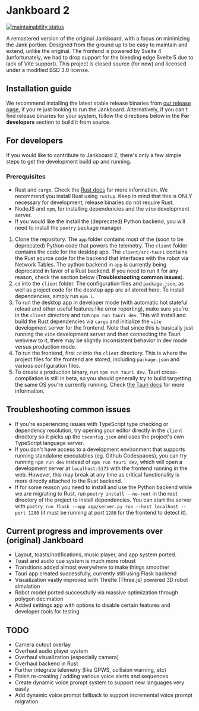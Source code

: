 # Jankboard 2

[![maintainability status](https://api.codeclimate.com/v1/badges/4bedd567dbf60ec87164/maintainability)](https://codeclimate.com/repos/65dfbdc904f9ed00bbf381c8/maintainability)

A remastered version of the original Jankboard, with a focus on minimizing the Jank portion. Designed from the ground up to be easy to maintain and extend, unlike the original.
The frontend is powered by Svelte 4 (unfortunately, we had to drop support for the bleeding edge Svelte 5 due to lack of Vite support).
This project is closed source (for now) and licensed under a modified BSD 3.0 license.

## Installation guide

We recommend installing the latest stable release binaries from [our release page](https://github.com/Team-1280/Jankboard-2/releases/), if you're just looking to run the Jankboard. Alternatively, if you can't find release binaries for your system,
follow the directions below in the **For developers** section to build it from source.

## For developers

If you would like to contribute to Jankboard 2, there's only a few simple steps to get the development build up and running.

### Prerequisites

- Rust and `cargo`. Check the [Rust docs](https://www.rust-lang.org/learn) for more information. We recommend you install Rust using `rustup`. Keep in mind that this is ONLY necessary for development, release binaries do not require Rust.
- NodeJS and `npm`, for installing dependencies and the `vite` development server.
- If you would like the install the (deprecated) Python backend, you will need to install the `poetry` package manager.

1. Clone the repository. The `app` folder contains most of the (soon to be deprecated) Python code that powers the telemetry. The `client` folder contains the code for the desktop app. The `client/src-tauri` contains the Rust source code for the backend that interfaces with the robot via Network Tables. The python backend in `app` is currently being deprecated in favor of a Rust backend. If you need to run it for any reason, check the section below (**Troubleshooting common issues**).
2. `cd` into the `client` folder. The configuration files and `package.json`, as well as project code for the desktop app are all stored here. To install dependencies, simply run `npm i`.
3. To run the desktop app in developer mode (with automatic hot stateful reload and other useful features like error reporting), make sure you're in the `client` directory and run `npm run tauri dev`. This will install and build the Rust dependencies via `cargo` and initialize the `vite` development server for the frontend. Note that since this is basically just running the `vite` development server and then connecting the Tauri webview to it, there may be slightly inconsistent behavior in dev mode versus production mode.
4. To run the frontend, first `cd` into the `client` directory. This is where the project files for the frontend are stored, including `package.json` and various configuration files.
5. To create a production binary, run `npm run tauri dev`. Tauri cross-compilation is still in beta, so you should generally try to build targetting the same OS you're currently running. Check [the Tauri docs](https://tauri.app/v1/guides/building/) for more information.

## Troubleshooting common issues

- If you're experiencing issues with TypeScript type checking or dependency resolution, try opening your editor directly in the `client` directory so it picks up the `tsconfig.json` and uses the project's own TypeScript language server.
- If you don't have access to a development environment that supports running standalone executables (eg. Github Codespaces), you can try running `npm run dev` instead of `npm run tauri dev`, which will open a development server at `localhost:5173` with the frontend running in the web. However, this may break at any time as critical functionality is more directly attached to the Rust backend.
- If for some reason you need to install and use the Python backend while we are migrating to Rust, run `poetry install --no-root` in the root directory of the project to install dependencies. You can start the server with `poetry run flask --app app/server.py run --host localhost --port 1280` (it must be running at port `1280` for the frontend to detect it).

## Current progress and improvements over (original) Jankboard

- Layout, toasts/notifications, music player, and app system ported.
- Toast and audio cue system is much more robust
- Transitions added almost everywhere to make things smoother
- Tauri app created successfully, currently still using Flask backend
- Visualization vastly improved with Threlte (Three.js) powered 3D robot simulation
- Robot model ported successfully via massive optimization through polygon decimation
- Added settings app with options to disable certain features and developer tools for testing

## TODO

- Camera cutout overlay
- Overhaul audio player system
- Overhaul visualization (especially camera)
- Overhaul backend in Rust
- Further integrate telemetry (like GPWS, collision warning, etc)
- Finish re-creating / adding various voice alerts and sequences
- Create dynamic voice prompt system to support new languages very easily
- Add dynamic voice prompt fallback to support incremental voice prompt migration
